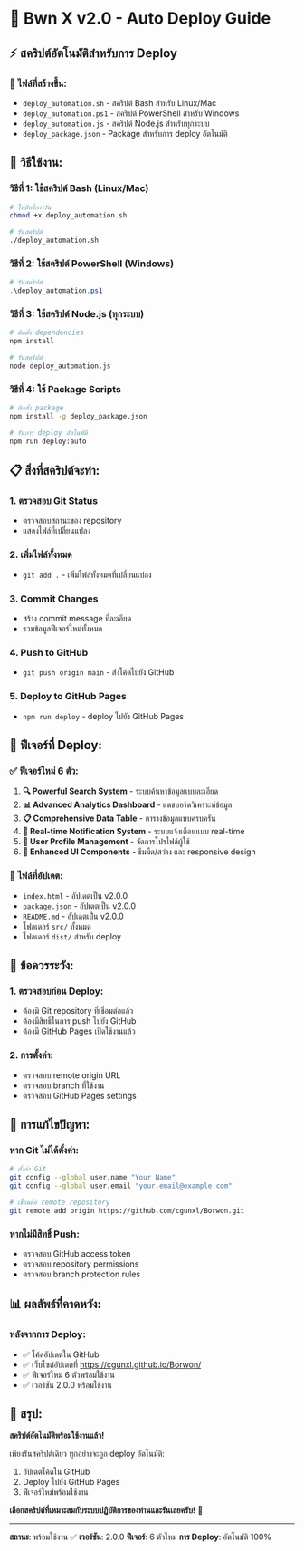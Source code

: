 # 🚀 Bwn X v2.0 - Auto Deploy Guide

## ⚡ สคริปต์อัตโนมัติสำหรับการ Deploy

### 📁 ไฟล์ที่สร้างขึ้น:
- `deploy_automation.sh` - สคริปต์ Bash สำหรับ Linux/Mac
- `deploy_automation.ps1` - สคริปต์ PowerShell สำหรับ Windows
- `deploy_automation.js` - สคริปต์ Node.js สำหรับทุกระบบ
- `deploy_package.json` - Package สำหรับการ deploy อัตโนมัติ

## 🚀 วิธีใช้งาน:

### **วิธีที่ 1: ใช้สคริปต์ Bash (Linux/Mac)**
```bash
# ให้สิทธิ์การรัน
chmod +x deploy_automation.sh

# รันสคริปต์
./deploy_automation.sh
```

### **วิธีที่ 2: ใช้สคริปต์ PowerShell (Windows)**
```powershell
# รันสคริปต์
.\deploy_automation.ps1
```

### **วิธีที่ 3: ใช้สคริปต์ Node.js (ทุกระบบ)**
```bash
# ติดตั้ง dependencies
npm install

# รันสคริปต์
node deploy_automation.js
```

### **วิธีที่ 4: ใช้ Package Scripts**
```bash
# ติดตั้ง package
npm install -g deploy_package.json

# รันการ deploy อัตโนมัติ
npm run deploy:auto
```

## 📋 สิ่งที่สคริปต์จะทำ:

### **1. ตรวจสอบ Git Status**
- ตรวจสอบสถานะของ repository
- แสดงไฟล์ที่เปลี่ยนแปลง

### **2. เพิ่มไฟล์ทั้งหมด**
- `git add .` - เพิ่มไฟล์ทั้งหมดที่เปลี่ยนแปลง

### **3. Commit Changes**
- สร้าง commit message ที่ละเอียด
- รวมข้อมูลฟีเจอร์ใหม่ทั้งหมด

### **4. Push to GitHub**
- `git push origin main` - ส่งโค้ดไปยัง GitHub

### **5. Deploy to GitHub Pages**
- `npm run deploy` - deploy ไปยัง GitHub Pages

## 🎯 ฟีเจอร์ที่ Deploy:

### ✅ **ฟีเจอร์ใหม่ 6 ตัว:**
1. **🔍 Powerful Search System** - ระบบค้นหาข้อมูลแบบละเอียด
2. **📊 Advanced Analytics Dashboard** - แดชบอร์ดวิเคราะห์ข้อมูล
3. **📋 Comprehensive Data Table** - ตารางข้อมูลแบบครบครัน
4. **🔔 Real-time Notification System** - ระบบแจ้งเตือนแบบ real-time
5. **👤 User Profile Management** - จัดการโปรไฟล์ผู้ใช้
6. **🎨 Enhanced UI Components** - ธีมมืด/สว่าง และ responsive design

### 📁 **ไฟล์ที่อัปเดต:**
- `index.html` - อัปเดตเป็น v2.0.0
- `package.json` - อัปเดตเป็น v2.0.0
- `README.md` - อัปเดตเป็น v2.0.0
- โฟลเดอร์ `src/` ทั้งหมด
- โฟลเดอร์ `dist/` สำหรับ deploy

## 🚨 ข้อควรระวัง:

### **1. ตรวจสอบก่อน Deploy:**
- ต้องมี Git repository ที่เชื่อมต่อแล้ว
- ต้องมีสิทธิ์ในการ push ไปยัง GitHub
- ต้องมี GitHub Pages เปิดใช้งานแล้ว

### **2. การตั้งค่า:**
- ตรวจสอบ remote origin URL
- ตรวจสอบ branch ที่ใช้งาน
- ตรวจสอบ GitHub Pages settings

## 🔧 การแก้ไขปัญหา:

### **หาก Git ไม่ได้ตั้งค่า:**
```bash
# ตั้งค่า Git
git config --global user.name "Your Name"
git config --global user.email "your.email@example.com"

# เชื่อมต่อ remote repository
git remote add origin https://github.com/cgunxl/Borwon.git
```

### **หากไม่มีสิทธิ์ Push:**
- ตรวจสอบ GitHub access token
- ตรวจสอบ repository permissions
- ตรวจสอบ branch protection rules

## 📊 ผลลัพธ์ที่คาดหวัง:

### **หลังจากการ Deploy:**
- ✅ โค้ดอัปเดตใน GitHub
- ✅ เว็บไซต์อัปเดตที่ https://cgunxl.github.io/Borwon/
- ✅ ฟีเจอร์ใหม่ 6 ตัวพร้อมใช้งาน
- ✅ เวอร์ชัน 2.0.0 พร้อมใช้งาน

## 🎉 สรุป:

**สคริปต์อัตโนมัติพร้อมใช้งานแล้ว!**

เพียงรันสคริปต์เดียว ทุกอย่างจะถูก deploy อัตโนมัติ:
1. อัปเดตโค้ดใน GitHub
2. Deploy ไปยัง GitHub Pages
3. ฟีเจอร์ใหม่พร้อมใช้งาน

**เลือกสคริปต์ที่เหมาะสมกับระบบปฏิบัติการของท่านและรันเลยครับ!** 🚀

---
**สถานะ**: พร้อมใช้งาน ✅
**เวอร์ชัน**: 2.0.0
**ฟีเจอร์**: 6 ตัวใหม่
**การ Deploy**: อัตโนมัติ 100%
